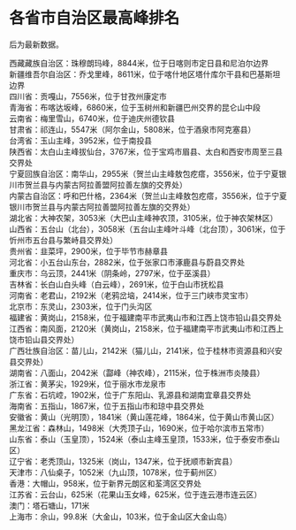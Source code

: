 # 各省市自治区最高峰排名  

后为最新数据。  

西藏藏族自治区：珠穆朗玛峰，8844米，位于日喀则市定日县和尼泊尔边界  
新疆维吾尔自治区：乔戈里峰，8611米，位于喀什地区塔什库尔干县和巴基斯坦边界  
四川省：贡嘎山，7556米，位于甘孜州康定市  
青海省：布喀达坂峰，6860米，位于玉树州和新疆巴州交界的昆仑山中段  
云南省：梅里雪山，6740米，位于迪庆州德钦县  
甘肃省：祁连山，5547米（阿尔金山，5808米，位于酒泉市阿克塞县）  
台湾省：玉山主峰，3952米，位于南投县  
陕西省：太白山主峰拔仙台，3767米，位于宝鸡市眉县、太白和西安市周至三县交界处  
宁夏回族自治区：南华山，2955米（贺兰山主峰敖包疙瘩，3556米，位于宁夏银川市贺兰县与内蒙古阿拉善盟阿拉善左旗的交界处）  
内蒙古自治区：呼和巴什格，2364米（贺兰山主峰敖包疙瘩，3556米，位于宁夏银川市贺兰县与内蒙古阿拉善盟阿拉善左旗的交界处）  
湖北省：大神农架，3053米（大巴山主峰神农顶，3105米，位于神农架林区）  
山西省：五台山（北台），3058米（五台山主峰叶斗峰（北台顶），3061米，位于忻州市五台县与繁峙县交界处）  
贵州省：韭菜坪，2900米，位于毕节市赫章县  
河北省：小五台山东台，2882米，位于张家口市涿鹿县与蔚县交界处  
重庆市：乌云顶，2441米（阴条岭，2797米，位于巫溪县）  
吉林省：长白山白头峰（白云峰），2691米，位于白山市抚松县  
河南省：老君山，2192米（老鸦岔垴，2414米，位于三门峡市灵宝市）  
北京市：东灵山，2303米，位于门头沟区  
福建省：黄岗山，2158米，位于福建南平市武夷山市和江西上饶市铅山县交界处  
江西省：南风面，2120米（黄岗山，2158米，位于福建南平市武夷山市和江西上饶市铅山县交界处）  
广西壮族自治区：苗儿山，2142米（猫儿山，2141米，位于桂林市资源县和兴安县交界处）  
湖南省：八面山，2042米（酃峰（神农峰），2115米，位于株洲市炎陵县）  
浙江省：黄茅尖，1929米，位于丽水市龙泉市  
广东省：石坑崆，1902米，位于广东阳山、乳源县和湖南宜章县交界处  
海南省：五指山，1867米，位于五指山市和琼中县交界处  
安徽省：黄山（光明顶），1841米（黄山莲花峰，1864米，位于黄山市黄山区）  
黑龙江省：森林山，1498米（大秃顶子山，1690米，位于哈尔滨市五常市）  
山东省：泰山（玉皇顶），1524米（泰山主峰玉皇顶，1533米，位于泰安市泰山区）  
辽宁省：老秃顶山，1325米（岗山，1347米，位于抚顺市新宾县）  
天津市：八仙桌子，1052米（九山顶，1078米，位于蓟州区）  
香港：大帽山，958米，位于新界元朗区和荃湾区交界处  
江苏省：云台山，625米（花果山玉女峰，625米，位于连云港市连云区）  
澳门：塔石塘山，171米  
上海市：佘山，99.8米（大金山，103米，位于金山区大金山岛）  

